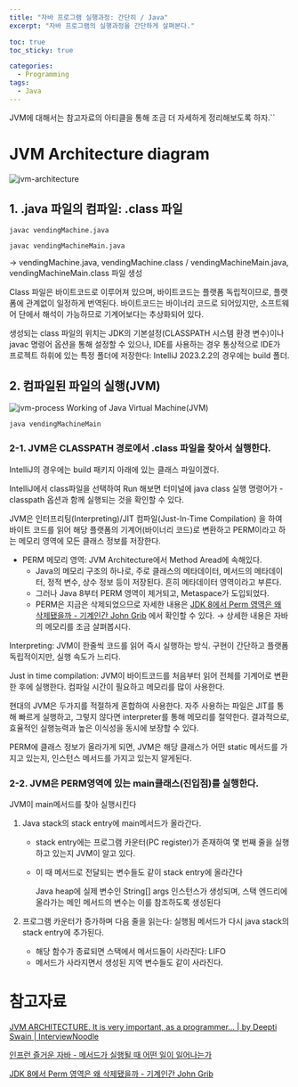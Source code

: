 ```yaml
---
title: "자바 프로그램 실행과정: 간단히 / Java"
excerpt: "자바 프로그램의 실행과정을 간단하게 살펴본다."

toc: true
toc_sticky: true

categories:
  - Programming
tags:
  - Java
---
```

JVM에 대해서는 참고자료의 아티클을 통해 조금 더 자세하게 정리해보도록 하자.``

# JVM Architecture diagram
![jvm-architecture](https://onedrive.live.com/embed?resid=C4F97B3B64AE3E7A%216627&authkey=%21AJfB9y6x1lpOWrA&width=1155&height=650)
 
## 1. .java 파일의 컴파일: .class 파일

```
javac vendingMachine.java

javac vendingMachineMain.java
```

→ vendingMachine.java, vendingMachine.class / vendingMachineMain.java, vendingMachineMain.class 파일 생성

Class 파일은 바이트코드로 이루어져 있으며, 바이트코드는 플랫폼 독립적이므로, 플랫폼에 관계없이 일정하게 번역된다. 바이트코드는 바이너리 코드로 되어있지만, 소프트웨어 단에서 해석이 가능하므로 기계어보다는 추상화되어 있다.

생성되는 class 파일의 위치는 JDK의 기본설정(CLASSPATH 시스템 환경 변수)이나 javac 명령어 옵션을 통해 설정할 수 있으나, IDE를 사용하는 경우 통상적으로 IDE가 프로젝트 하휘에 있는 특정 폴더에 저장한다: IntelliJ 2023.2.2의 경우에는 build 폴더.

 
## 2. 컴파일된 파일의 실행(JVM)
![jvm-process](https://onedrive.live.com/embed?resid=C4F97B3B64AE3E7A%216623&authkey=%21AK_6Ec3ONKHxLoI&width=615&height=109)
Working of Java Virtual Machine(JVM)

```
java vendingMachineMain
```

### 2-1.  JVM은 CLASSPATH 경로에서 .class 파일을 찾아서 실행한다.

IntelliJ의 경우에는 build 패키지 아래에 있는 클래스 파일이겠다.

IntelliJ에서 class파일을 선택하여 Run 해보면 터미널에 java class 실행 명령어가 -classpath 옵션과 함께 실행되는 것을 확인할 수 있다.

JVM은 인터프리팅(Interpreting)/JIT 컴파일(Just-In-Time Compilation) 을 하여 바이트 코드를 읽어 해당 플랫폼의 기계어(바이너리 코드)로 변환하고 PERM이라고 하는 메모리 영역에 모든 클래스 정보를 저장한다.

- PERM 메모리 영역: JVM Architecture에서 Method Aread에 속해있다.
  - Java의 메모리 구조의 하나로, 주로 클래스의 메타데이터, 메서드의 메타데이터, 정적 변수, 상수 정보 등이 저장된다. 흔히 메타데이터 영역이라고 부른다.
  - 그러나 Java 8부터 PERM 영역이 제거되고, Metaspace가 도입되었다.
  - PERM은 지금은 삭제되었으므로 자세한 내용은 [JDK 8에서 Perm 영역은 왜 삭제됐을까 - 기계인간 John Grib](https://johngrib.github.io/wiki/java8-why-permgen-removed/) 에서 확인할 수 있다. → 상세한 내용은 자바의 메모리를 조금 살펴봅시다.

Interpreting: JVM이 한줄씩 코드를 읽어 즉시 실행하는 방식. 구현이 간단하고 플랫폼 독립적이지만, 실행 속도가 느리다.

Just in time compilation: JVM이 바이트코드를 처음부터 읽어 전체를 기계어로 변환한 후에 실행한다. 컴파일 시간이 필요하고 메모리를 많이 사용한다.

현대의 JVM은 두가지를 적절하게 혼합하여 사용한다. 자주 사용하는 파일은 JIT를 통해 빠르게 실행하고, 그렇지 않다면 interpreter를 통해 메모리를 절약한다. 결과적으로, 효율적인 실행능력과 높은 이식성을 동시에 보장할 수 있다.

PERM에 클래스 정보가 올라가게 되면, JVM은 해당 클래스가 어떤 static 메서드를 가지고 있는지, 인스턴스 메서드를 가지고 있는지 알게된다.

 
### 2-2. JVM은 PERM영역에 있는 main클래스(진입점)를 실행한다.

JVM이 main메서드를 찾아 실행시킨다

1. Java stack의 stack entry에 main메서드가 올라간다.
    - stack entry에는 프로그램 카운터(PC register)가 존재하여 몇 번째 줄을 실행하고 있는지 JVM이 알고 있다.
    - 이 때 메서드로 전달되는 변수들도 같이 stack entry에 올라간다
      
      Java heap에 실제 변수인 String[] args 인스턴스가 생성되며, 스택 엔드리에 올라가는 메인 메서드의 변수는 이를 참조하도록 생성된다

2. 프로그램 카운터가 증가하며 다음 줄을 읽는다: 실행됨 메서드가 다시 java stack의 stack entry에 추가된다.
    - 해당 함수가 종료되면 스택에서 메서드들이 사라진다: LIFO
    - 메서드가 사라지면서 생성된 지역 변수들도 같이 사라진다.

 
# 참고자료

[JVM ARCHITECTURE. It is very important, as a programmer… | by Deepti Swain | InterviewNoodle](https://interviewnoodle.com/jvm-architecture-71fd37e7826e)

[인프런 즐거운 자바 - 메서드가 실행될 때 어떤 일이 일어나는가](https://www.inflearn.com/course/lecture?courseSlug=%EC%A6%90%EA%B1%B0%EC%9A%B4-%EC%9E%90%EB%B0%94&unitId=145895)

[JDK 8에서 Perm 영역은 왜 삭제됐을까 - 기계인간 John Grib](https://johngrib.github.io/wiki/java8-why-permgen-removed/)